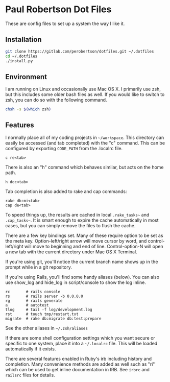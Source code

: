 # Paul Robertson Dot Files

These are config files to set up a system the way I like it.


## Installation

```bash
git clone https://gitlab.com/perobertson/dotfiles.git ~/.dotfiles
cd ~/.dotfiles
./install.py
```

## Environment

I am running on Linux and occasionally use Mac OS X. I primarily use zsh,
but this includes some older bash files as well. If you would like to switch
to zsh, you can do so with the following command.
```bash
chsh -s $(which zsh)
```

## Features

I normally place all of my coding projects in `~/workspace`.
This directory can easily be accessed (and tab completed) with the "c" command.
This can be configured by exporting `CODE_PATH` from the .localrc file.
```
c re<tab>
```

There is also an "h" command which behaves similar, but acts on the
home path.
```
h doc<tab>
```

Tab completion is also added to rake and cap commands:
```
rake db:mi<tab>
cap de<tab>
```
To speed things up, the results are cached in local `.rake_tasks~` and
`.cap_tasks~`. It is smart enough to expire the cache automatically in
most cases, but you can simply remove the files to flush the cache.

There are a few key bindings set. Many of these require option to be
set as the meta key. Option-left/right arrow will move cursor by word,
and control-left/right will move to beginning and end of line.
Control-option-N will open a new tab with the current directory under
Mac OS X Terminal.

If you're using git, you'll notice the current branch name shows up in
the prompt while in a git repository.

If you're using Rails, you'll find some handy aliases (below). You can
also use show_log and hide_log in script/console to show the log inline.
```
rc       # rails console
rs       # rails server -b 0.0.0.0
rg       # rails generate
a        # autotest
tlog     # tail -f log/development.log
rst      # touch tmp/restart.txt
migrate  # rake db:migrate db:test:prepare
```

See the other aliases in `~/.zsh/aliases`

If there are some shell configuration settings which you want secure or
specific to one system, place it into a `~/.localrc` file. This will be
loaded automatically if it exists.

There are several features enabled in Ruby's irb including history and
completion. Many convenience methods are added as well such as "ri"
which can be used to get inline documentation in IRB. See `irbrc` and
`railsrc` files for details.
